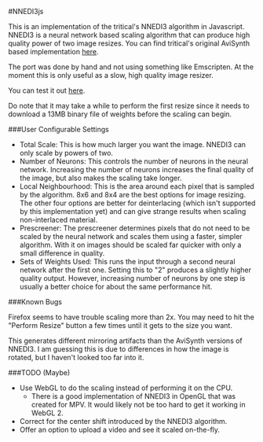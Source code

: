 #NNEDI3js

This is an implementation of the tritical's NNEDI3 algorithm in Javascript. NNEDI3 is a neural network based scaling algorithm that can produce high quality power of two image resizes. You can find tritical's original AviSynth based implementation [here](http://web.archive.org/web/20121019082153/http://bengal.missouri.edu/~kes25c/).

The port was done by hand and not using something like Emscripten. At the moment this is only useful as a slow, high quality image resizer.

You can test it out [here](http://semapho.re/nnedi3/). 

Do note that it may take a while to perform the first resize since it needs to download a 13MB binary file of weights before the scaling can begin.

###User Configurable Settings

- Total Scale: This is how much larger you want the image. NNEDI3 can only scale by powers of two.
- Number of Neurons: This controls the number of neurons in the neural network. Increasing the number of neurons increases the final quality of the image, but also makes the scaling take longer.
- Local Neighbourhood: This is the area around each pixel that is sampled by the algorithm. 8x6 and 8x4 are the best options for image resizing. The other four options are better for deinterlacing (which isn't supported by this implementation yet) and can give strange results when scaling non-interlaced material.
- Prescreener: The prescreener determines pixels that do not need to be scaled by the neural network and scales them using a faster, simpler algorithm. With it on images should be scaled far quicker with only a small difference in quality.
- Sets of Weights Used: This runs the input through a second neural network after the first one. Setting this to "2" produces a slightly higher quality output. However, increasing number of neurons by one step is usually a better choice for about the same performance hit.

###Known Bugs

Firefox seems to have trouble scaling more than 2x. You may need to hit the "Perform Resize" button a few times until it gets to the size you want.

This generates different mirroring artifacts than the AviSynth versions of NNEDI3. I am guessing this is due to differences in how the image is rotated, but I haven't looked too far into it.

###TODO (Maybe)

- Use WebGL to do the scaling instead of performing it on the CPU. 
  - There is a good implementation of NNEDI3 in OpenGL that was created for MPV. It would likely not be too hard to get it working in WebGL 2.
- Correct for the center shift introduced by the NNEDI3 algorithm.
- Offer an option to upload a video and see it scaled on-the-fly.
